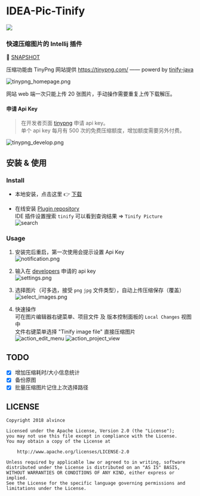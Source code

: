 IDEA-Pic-Tinify
===

![](https://img.shields.io/badge/Tinify%20Picture-1.1.1-blue.svg)

### 快速压缩图片的 Intellij 插件

🔗 [SNAPSHOT](README-SNAPSHOT.md)  

压缩功能由 TinyPng 网站提供 https://tinypng.com/ —— powerd by [tinify-java](https://github.com/tinify/tinify-java)

![tinypng_homepage.png](art/tinypng_homepage.png "TinyPng")

网站 web 端一次只能上传 20 张图片，手动操作需要重复上传下载解压。

#### 申请 Api Key

> 在开发者页面 [tinypng](https://tinypng.com/developers) 申请 api key。  
单个 api key 每月有 500 次的免费压缩额度，增加额度需要另外付费。

![tinypng_develop.png](art/tinypng_develop.png "TinyPng")

## 安装 & 使用

### Install

- 本地安装，点击这里️ 👉 [下载](https://github.com/alvince/IDEA-Pic-Tinify/releases/latest "latest")

- 在线安装 [Plugin repository](https://plugins.jetbrains.com/plugin/11025-tinify-picture)  
  IDE 插件设置搜索 `tinify` 可以看到查询结果 => `Tinify Picture`  
  ![search](art/tinify_repo.png)

### Usage

1. 安装完后重启，第一次使用会提示设置 Api Key  
![notification.png](art/notification.png "Notification")

2. 输入在 [developers](https://tinypng.com/developers) 申请的 api key  
![settings.png](art/settings.png "Settings")

3. 选择图片（可多选，接受 `png` `jpg` 文件类型），自动上传压缩保存（覆盖）  
![select_images.png](art/select_images.png "Pick Images")

4. 快速操作  
  可在图片编辑器右键菜单、项目文件 及 版本控制面板的 `Local Changes` 视图中  
  文件右键菜单选择 "Tinify image file" 直接压缩图片  
  ![action_edit_menu](art/tinify_editor.png)
  ![action_project_view](art/tinify_project.png)


## TODO

- [x] 增加压缩耗时/大小信息统计
- [x] 备份原图
- [x] 批量压缩图片记住上次选择路径

LICENSE
---

```
Copyright 2018 alvince

Licensed under the Apache License, Version 2.0 (the "License");
you may not use this file except in compliance with the License.
You may obtain a copy of the License at

    http://www.apache.org/licenses/LICENSE-2.0

Unless required by applicable law or agreed to in writing, software
distributed under the License is distributed on an "AS IS" BASIS,
WITHOUT WARRANTIES OR CONDITIONS OF ANY KIND, either express or implied.
See the License for the specific language governing permissions and
limitations under the License.
```
